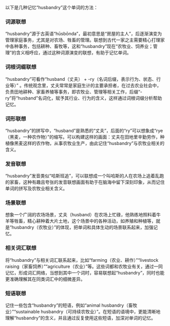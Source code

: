 以下是几种记忆“husbandry”这个单词的方法：

### 词源联想
“husbandry”源于古英语“hūsbōnda”，最初意思是“房屋的主人”，后逐渐演变为管理家庭事务，尤其是对农场、牲畜的管理。联想到古代一家之主需要精心打理家中各种事务，包括耕种、畜牧等，这和“husbandry”现在“农牧业、饲养业；管理”的含义相呼应，通过这种词源演变的联想，有助于记忆单词。

### 词根词缀联想
“husbandry”可看作“husband（丈夫） + -ry（名词后缀，表示行为、状态、行业等）” 。传统观念里，丈夫常常是家庭生计的主要承担者，在过去农业社会中，负责田地耕种、家畜养殖等事务，即农牧业、管理等相关工作，后缀“-ry”将“husband”名词化，赋予其行业、行为的含义，这样通过词根词缀分析帮助记忆。

### 词形联想
“husbandry”的拼写中，“husband”是熟悉的“丈夫”，后面的“ry”可以想象成“rye（黑麦，一种农作物）”的缩写。可以构建这样的画面：丈夫在田地里辛勤劳作，种植像黑麦这样的农作物，从事农牧业生产，由此记住“husbandry”与农牧业相关的含义。

### 发音联想
“husbandry”发音类似“哈斯班追”，可以联想成一个叫哈斯的人在农场上追着乱跑的家畜，这种有趣且夸张的发音联想画面有助于在脑海中留下深刻印象，从而记住单词的拼写及农牧业相关含义。

### 场景联想
想象一个广阔的农场场景，丈夫（husband）在农场上忙碌，他熟练地照料着牛羊等牲畜，精心耕种着大片土地，这个场景中的各种活动，如养殖和种植等，就是“husbandry（农牧业）”的体现，把单词和具体生动的场景联系起来，加强记忆。

### 相关词汇联想
将“husbandry”与相关词汇联系起来，比如“farming（农业、耕作）”“livestock raising（家畜饲养）”“agriculture（农业）”等。这些词都和农牧业有关，通过一同记忆，形成词汇网络，当想到其中一个词时，容易联想起“husbandry”，同时也能更准确理解其在同类词汇中的细微差异。

### 短语联想
记住一些包含“husbandry”的短语，例如“animal husbandry（畜牧业）”“sustainable husbandry（可持续农牧业）”。在短语的语境中，更能清晰地理解“husbandry”的含义，并且通过反复使用这些短语，加深对单词的记忆。 